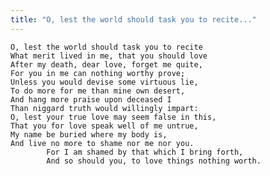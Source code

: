 ```yaml
---
title: "O, lest the world should task you to recite..."
---
```


	O, lest the world should task you to recite
	What merit lived in me, that you should love
	After my death, dear love, forget me quite,
	For you in me can nothing worthy prove;
	Unless you would devise some virtuous lie,
	To do more for me than mine own desert,
	And hang more praise upon deceased I
	Than niggard truth would willingly impart:
	O, lest your true love may seem false in this,
	That you for love speak well of me untrue,
	My name be buried where my body is,
	And live no more to shame nor me nor you.
			For I am shamed by that which I bring forth,
			And so should you, to love things nothing worth.

